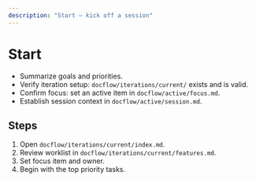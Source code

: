 ```yaml
---
description: "Start — kick off a session"
---
```


# Start

- Summarize goals and priorities.
- Verify iteration setup: `docflow/iterations/current/` exists and is valid.
- Confirm focus: set an active item in `docflow/active/focus.md`.
- Establish session context in `docflow/active/session.md`.

## Steps

1. Open `docflow/iterations/current/index.md`.
2. Review worklist in `docflow/iterations/current/features.md`.
3. Set focus item and owner.
4. Begin with the top priority tasks.

